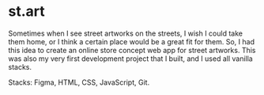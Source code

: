 # st.art

Sometimes when I see street artworks on the streets, I wish I could take them home, or I think a certain place would be a great fit for them. So, I had this idea to create an online store concept web app for street artworks. This was also my very first development project that I built, and I used all vanilla stacks.

Stacks: Figma, HTML, CSS, JavaScript, Git.


